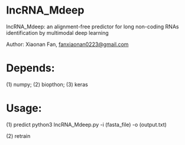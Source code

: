 # lncRNA_Mdeep
lncRNA_Mdeep: an alignment-free predictor for long non-coding RNAs identification by multimodal deep learning

Author: Xiaonan Fan, fanxiaonan0223@gmail.com


# Depends: 
(1) numpy; (2) biopthon; (3) keras



# Usage:
(1) predict
python3 lncRNA_Mdeep.py -i (fasta_file) -o (output.txt)

(2) retrain

